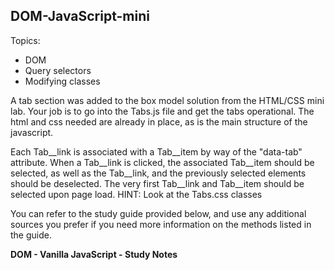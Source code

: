 **DOM-JavaScript-mini**
----------------------------------

Topics:  
* DOM
* Query selectors
* Modifying classes

A tab section was added to the box model solution from the HTML/CSS mini lab. Your job is to go into the Tabs.js file and get the tabs operational. The html and css needed are already in place, as is the main structure of the javascript.

Each Tab__link is associated with a Tab__item by way of the "data-tab" attribute. When a Tab__link is clicked, the associated Tab__item should be selected, as well as the Tab__link, and the previously selected elements should be deselected. The very first Tab__link and Tab__item should be selected upon page load.
HINT: Look at the Tabs.css classes

You can refer to the study guide provided below, and use any additional sources you prefer if you need more information on the methods listed in the guide.

<a src="https://docs.google.com/document/d/1cmhthvKtbCzV2-Dr4g4akeImlzog2NhIR5J0vtUhJpE/edit?usp=sharing"><strong>DOM - Vanilla JavaScript - Study Notes</strong></a>
